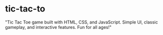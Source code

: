 # tic-tac-to
"Tic Tac Toe game built with HTML, CSS, and JavaScript. Simple UI, classic gameplay, and interactive features. Fun for all ages!"
